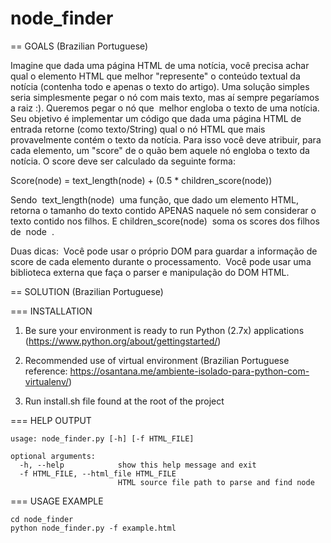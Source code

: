 node_finder
============

== GOALS (Brazilian Portuguese)

Imagine que dada uma página HTML de uma notícia, você precisa achar qual o elemento
HTML que melhor "represente" o conteúdo textual da notícia (contenha todo e apenas o texto
do artigo). Uma solução simples seria simplesmente pegar o nó com mais texto, mas aí sempre
pegaríamos a raiz :). Queremos pegar o nó que ​
melhor engloba o texto​
 de uma notícia. Seu
objetivo é implementar um código que dada uma página HTML de entrada retorne (como
texto/String) qual o nó HTML que mais provavelmente contém o texto da notícia. Para isso você
deve atribuir, para cada elemento, um "score" de o quão bem aquele nó engloba o texto da
notícia. O score deve ser calculado da seguinte forma:

Score(node) = text_length(node) + (0.5 * children_score(node))

Sendo ​
text_length(node) ​
 uma função, que dado um elemento HTML, retorna o tamanho
do texto contido APENAS naquele nó sem considerar o texto contido nos filhos. E
children_score(node) ​
 soma os scores dos filhos de ​
node ​
.

Duas dicas:
­ Você pode usar o próprio DOM para guardar a informação de score de cada elemento durante
o processamento.
­ Você pode usar uma biblioteca externa que faça o parser e manipulação do DOM HTML.


== SOLUTION (Brazilian Portuguese)




=== INSTALLATION

1) Be sure your environment is ready to run Python (2.7x) applications (https://www.python.org/about/gettingstarted/)

2) Recommended use of virtual environment (Brazilian Portuguese reference: https://osantana.me/ambiente-isolado-para-python-com-virtualenv/)

3) Run install.sh file found at the root of the project


=== HELP OUTPUT

```
usage: node_finder.py [-h] [-f HTML_FILE]

optional arguments:
  -h, --help            show this help message and exit
  -f HTML_FILE, --html_file HTML_FILE
                        HTML source file path to parse and find node
```

=== USAGE EXAMPLE

```
cd node_finder
python node_finder.py -f example.html
```

